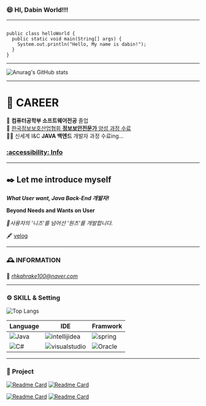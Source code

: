 ### 😄 HI, Dabin World!!!  

***

<pre><code>
public class helloWorld {
  public static void main(String[] args) {
    System.out.println("Hello, My name is dabin!");
  }
}
</code></pre>

***
![Anurag's GitHub stats](https://github-readme-stats.vercel.app/api?username=dabbbin&show_icons=true&theme=transparent&count_private=true)
***  

# 👊 CAREER 

🏫 __컴퓨터공학부 소프트웨어전공__  졸업  
🔐 [한국정보보호산업협회 **정보보안전문가** 양성 과정 수료](https://therapeutic-watcher-a7e.notion.site/1644ca7f18d348b3adce4ae89b66835f?pvs=4)  
🚴‍♀️ 신세계 I&C **JAVA 백엔드** 개발자 과정 수료ing...

### [:accessibility: Info](https://therapeutic-watcher-a7e.notion.site/KIM-DA-BIN-57ffd32e224543e99d2848d536b7d23e?pvs=4)
--- 
## ✒️ Let me introduce myself

***What User want, Java Back-End 개발자!*** 


**Beyond Needs and Wants on User**

*🌟사용자의 '니즈'를 넘어선 '원츠'를 개발합니다.*


🖋️ [velog](https://velog.io/@dabbbin/posts)




--- 
### 🕰️ INFORMATION 

📧 *rhkahrake100@naver.com*

--- 
### ⚙️ SKILL & Setting 

![Top Langs](https://github-readme-stats.vercel.app/api/top-langs/?username=dabbbin&hide=html,php&&layout=compact)

| Language | IDE | Framwork | 
|-----|-----|-----|
|<img alt="Java" src ="https://img.shields.io/badge/Java-000000.svg?&style=for-the-badge&logo=Java&logoColor=white"/> | <img alt="intellijidea" src ="https://img.shields.io/badge/intellij-000000.svg?&style=for-the-badge&logo=intellijidea&logoColor=#000000"/> | <img alt="spring" src ="https://img.shields.io/badge/spring-000000.svg?&style=for-the-badge&logo=spring&logoColor=white"/> | 
|<img alt="C#" src ="https://img.shields.io/badge/-C%23-000000?&style=for-the-badge&logo=Csharp&style=flat"/> | <img alt="visualstudio" src ="https://img.shields.io/badge/visualstudio-000000.svg?&style=for-the-badge&logo=visualstudio&logoColor=#5C2D91"/>  | <img alt="Oracle" src ="https://img.shields.io/badge/Oracle-000000.svg?&style=for-the-badge&logo=Oracle&logoColor=#092E20"/> 




--- 
### 🤯 Project 

[![Readme Card](https://github-readme-stats.vercel.app/api/pin/?username=dabbbin&repo=OOP-BBIC)](https://github.com/dabbbin/OOP-BBIC)
[![Readme Card](https://github-readme-stats.vercel.app/api/pin/?username=dabbbin&repo=OpenForum)](https://github.com/dabbbin/OpenForum)


[![Readme Card](https://github-readme-stats.vercel.app/api/pin/?username=dabbbin&repo=DB-HeadBang)](https://github.com/dabbbin/DB-HeadBang)
[![Readme Card](https://github-readme-stats.vercel.app/api/pin/?username=dabbbin&repo=Swim_Admin)](https://github.com/dabbbin/Swim_Admin)
